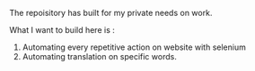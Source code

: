 The repoisitory has built for my private needs on work.

What I want to build here is :

1. Automating every repetitive action on website with selenium
2. Automating translation on specific words.